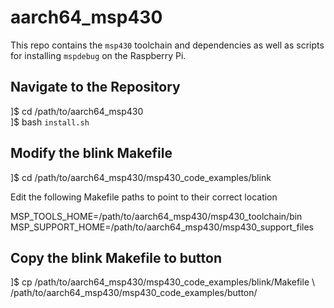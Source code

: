 # aarch64_msp430

This repo contains the `msp430` toolchain and dependencies as well as scripts for installing `mspdebug` on the Raspberry Pi.

## Navigate to the Repository

]$ cd /path/to/aarch64_msp430  
]$ bash `install.sh`

## Modify the blink Makefile

]$ cd /path/to/aarch64_msp430/msp430_code_examples/blink

Edit the following Makefile paths to point to their correct location

MSP_TOOLS_HOME=/path/to/aarch64_msp430/msp430_toolchain/bin  
MSP_SUPPORT_HOME=/path/to/aarch64_msp430/msp430_support_files

## Copy the blink Makefile to button

]$ cp /path/to/aarch64_msp430/msp430_code_examples/blink/Makefile \  
/path/to/aarch64_msp430/msp430_code_examples/button/
